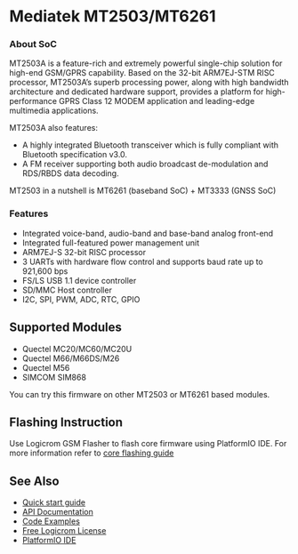 # Mediatek MT2503/MT6261

### About SoC

MT2503A is a feature-rich and extremely powerful single-chip solution for high-end
GSM/GPRS capability. Based on the 32-bit ARM7EJ-STM RISC processor, MT2503A’s
superb processing power, along with high bandwidth architecture and dedicated hardware
support, provides a platform for high-performance GPRS Class 12 MODEM
application and leading-edge multimedia applications.

MT2503A also features:
* A highly integrated Bluetooth transceiver which is fully compliant with Bluetooth specification v3.0.
* A FM receiver supporting both audio broadcast de-modulation and RDS/RBDS data decoding.

MT2503 in a nutshell is MT6261 (baseband SoC) + MT3333 (GNSS SoC)

### Features

* Integrated voice-band, audio-band and base-band analog front-end
* Integrated full-featured power management unit
* ARM7EJ-S 32-bit RISC processor
* 3 UARTs with hardware flow control and supports baud rate up to 921,600 bps
* FS/LS USB 1.1 device controller
* SD/MMC Host controller
* I2C, SPI, PWM, ADC, RTC, GPIO

## Supported Modules

* Quectel MC20/MC60/MC20U
* Quectel M66/M66DS/M26
* Quectel M56
* SIMCOM SIM868

You can try this firmware on other MT2503 or MT6261 based modules.

## Flashing Instruction

Use Logicrom GSM Flasher to flash core firmware using PlatformIO IDE. For more
information refer to [core flashing guide](https://docs.logicrom.com/en/latest/book/flashing.html#core-firmware-re-flash)

## See Also

* [Quick start guide](https://docs.logicrom.com/en/latest/book/quick_start.html)
* [API Documentation](https://docs.logicrom.com/en/latest/)
* [Code Examples](https://github.com/waybyte/platform-logicrom/tree/master/examples)
* [Free Logicrom License](https://waybyte.in/devices/register)
* [PlatformIO IDE](https://platformio.org/platformio-ide)
